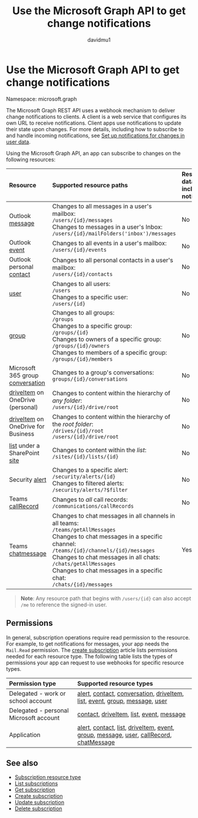 ﻿---
title: "Use the Microsoft Graph API to get change notifications"
description: "The Microsoft Graph REST API uses a webhook mechanism to deliver change notifications to clients. A client is a web service that configures its own URL to receive notifications. Client apps use notifications to update their state upon changes. For more details, including how to subscribe to and handle incoming notifications, see Set up notifications for changes in user data."
localization_priority: Priority
author: "davidmu1"
ms.prod: "change-notifications"
doc_type: conceptualPageType
---

# Use the Microsoft Graph API to get change notifications

Namespace: microsoft.graph

The Microsoft Graph REST API uses a webhook mechanism to deliver change notifications to clients. A client is a web service that configures its own URL to receive notifications. Client apps use notifications to update their state upon changes. For more details, including how to subscribe to and handle incoming notifications, see [Set up notifications for changes in user data](/graph/webhooks).

Using the Microsoft Graph API, an app can subscribe to changes on the following resources:

| **Resource**                           | **Supported resource paths**                                                                                                                                                                                                                                                                                                  | **Resource data can be included in notifications** |
| :------------------------------------- | :---------------------------------------------------------------------------------------------------------------------------------------------------------------------------------------------------------------------------------------------------------------------------------------------------------------------------- | :------------------------------------------------- |
| Outlook [message][]                    | Changes to all messages in a user's mailbox: <br>`/users/{id}/messages`<br>Changes to messages in a user's Inbox:<br>`/users/{id}/mailFolders('inbox')/messages`                                                                                                                                                              | No                                                 |
| Outlook [event][]                      | Changes to all events in a user's mailbox:<br>`/users/{id}/events`                                                                                                                                                                                                                                                            | No                                                 |
| Outlook personal [contact][]           | Changes to all personal contacts in a user's mailbox:<br>`/users/{id}/contacts`                                                                                                                                                                                                                                               | No                                                 |
| [user][]                               | Changes to all users:<br>`/users` <br>Changes to a specific user:<br>`/users/{id}`                                                                                                                                                                                                                                            | No                                                 |
| [group][]                              | Changes to all groups:<br>`/groups` <br>Changes to a specific group:<br>`/groups/{id}`<br>Changes to owners of a specific group:<br>`/groups/{id}/owners`<br>Changes to members of a specific group:<br>`/groups/{id}/members`                                                                                                | No                                                 |
| Microsoft 365 group [conversation][]   | Changes to a group's conversations:<br>`groups/{id}/conversations`                                                                                                                                                                                                                                                            | No                                                 |
| [driveItem][] on OneDrive (personal)   | Changes to content within the hierarchy of _any folder_:<br>`/users/{id}/drive/root`                                                                                                                                                                                                                                          | No                                                 |
| [driveItem][] on OneDrive for Business | Changes to content within the hierarchy of the _root folder_:<br>`/drives/{id}/root`<br> `/users/{id}/drive/root`                                                                                                                                                                                                             | No                                                 |
| [list][] under a SharePoint [site][]   | Changes to content within the _list_: <br>`/sites/{id}/lists/{id}`                                                                                                                                                                                                                                                            | No                                                 |
| Security [alert][]                     | Changes to a specific alert:<br>`/security/alerts/{id}` <br>Changes to filtered alerts:<br> `/security/alerts/?$filter`                                                                                                                                                                                                       | No                                                 |
| Teams [callRecord][]                   | Changes to _all_ call records: `/communications/callRecords`                                                                                                                                                                                                                                                                  | No                                                 |
| Teams [chatmessage][]                  | Changes to chat messages in all channels in all teams:<br>`/teams/getAllMessages` <br>Changes to chat messages in a specific channel:<br>`/teams/{id}/channels/{id}/messages`<br>Changes to chat messages in all chats:<br>`/chats/getAllMessages` <br>Changes to chat messages in a specific chat:<br>`/chats/{id}/messages` | Yes                                                |

> **Note**: Any resource path that begins with `/users/{id}` can also accept `/me` to reference the signed-in user.

## Permissions

In general, subscription operations require read permission to the resource. For example, to get notifications for messages, your app needs the `Mail.Read` permission. The [create subscription](../api/subscription-post-subscriptions.md) article lists permissions needed for each resource type. The following table lists the types of permissions your app can request to use webhooks for specific resource types.

| Permission type                        | Supported resource types                                                                                                      |
| :------------------------------------- | :---------------------------------------------------------------------------------------------------------------------------- |
| Delegated - work or school account     | [alert][], [contact][], [conversation][], [driveItem][], [list][], [event][], [group][], [message][], [user][]                |
| Delegated - personal Microsoft account | [contact][], [driveItem][], [list][], [event][], [message][]                                                                  |
| Application                            | [alert][], [contact][], [list][], [driveItem][], [event][], [group][], [message][], [user][], [callRecord][], [chatMessage][] |

## See also

- [Subscription resource type](./subscription.md)
- [List subscriptions](../api/subscription-list.md)
- [Get subscription](../api/subscription-get.md)
- [Create subscription](../api/subscription-post-subscriptions.md)
- [Update subscription](../api/subscription-update.md)
- [Delete subscription](../api/subscription-delete.md)

[chatMessage]: ./chatmessage.md
[contact]: ./contact.md
[conversation]: ./conversation.md
[driveItem]: ./driveitem.md
[list]: ./list.md
[site]: ./site.md
[event]: ./event.md
[group]: ./group.md
[message]: ./message.md
[user]: ./user.md
[callRecord]: ./callrecords-callrecord.md
[alert]: ./alert.md
